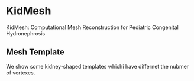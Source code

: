# KidMesh
KidMesh: Computational Mesh Reconstruction for Pediatric Congenital Hydronephrosis
## Mesh Template
We show some kidney-shaped templates whichi have differnet the nubmer of vertexes. 
